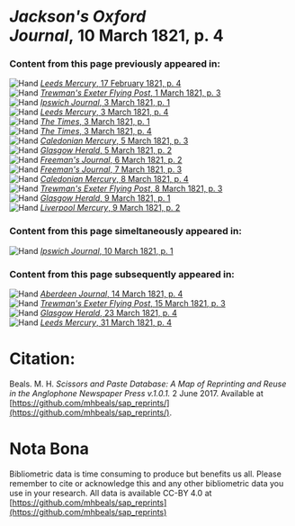 # *Jackson's Oxford Journal*, 10 March 1821, p. 4  
  
### Content from this page previously appeared in:  
![Hand](http://scissorsandpaste.net/wp-content/uploads/2017/06/smallhandpointer.png) [*Leeds Mercury*, 17 February 1821, p. 4](https://mhbeals.github.io/sap_html/Leeds-Mercury/Leeds-Mercury-17-February-1821-p-4)  
![Hand](http://scissorsandpaste.net/wp-content/uploads/2017/06/smallhandpointer.png) [*Trewman's Exeter Flying Post*, 1 March 1821, p. 3](https://mhbeals.github.io/sap_html/Trewman's-Exeter-Flying-Post/Trewman's-Exeter-Flying-Post-1-March-1821-p-3)  
![Hand](http://scissorsandpaste.net/wp-content/uploads/2017/06/smallhandpointer.png) [*Ipswich Journal*, 3 March 1821, p. 1](https://mhbeals.github.io/sap_html/Ipswich-Journal/Ipswich-Journal-3-March-1821-p-1)  
![Hand](http://scissorsandpaste.net/wp-content/uploads/2017/06/smallhandpointer.png) [*Leeds Mercury*, 3 March 1821, p. 4](https://mhbeals.github.io/sap_html/Leeds-Mercury/Leeds-Mercury-3-March-1821-p-4)  
![Hand](http://scissorsandpaste.net/wp-content/uploads/2017/06/smallhandpointer.png) [*The Times*, 3 March 1821, p. 1](https://mhbeals.github.io/sap_html/The-Times/The-Times-3-March-1821-p-1)  
![Hand](http://scissorsandpaste.net/wp-content/uploads/2017/06/smallhandpointer.png) [*The Times*, 3 March 1821, p. 4](https://mhbeals.github.io/sap_html/The-Times/The-Times-3-March-1821-p-4)  
![Hand](http://scissorsandpaste.net/wp-content/uploads/2017/06/smallhandpointer.png) [*Caledonian Mercury*, 5 March 1821, p. 3](https://mhbeals.github.io/sap_html/Caledonian-Mercury/Caledonian-Mercury-5-March-1821-p-3)  
![Hand](http://scissorsandpaste.net/wp-content/uploads/2017/06/smallhandpointer.png) [*Glasgow Herald*, 5 March 1821, p. 2](https://mhbeals.github.io/sap_html/Glasgow-Herald/Glasgow-Herald-5-March-1821-p-2)  
![Hand](http://scissorsandpaste.net/wp-content/uploads/2017/06/smallhandpointer.png) [*Freeman's Journal*, 6 March 1821, p. 2](https://mhbeals.github.io/sap_html/Freeman's-Journal/Freeman's-Journal-6-March-1821-p-2)  
![Hand](http://scissorsandpaste.net/wp-content/uploads/2017/06/smallhandpointer.png) [*Freeman's Journal*, 7 March 1821, p. 3](https://mhbeals.github.io/sap_html/Freeman's-Journal/Freeman's-Journal-7-March-1821-p-3)  
![Hand](http://scissorsandpaste.net/wp-content/uploads/2017/06/smallhandpointer.png) [*Caledonian Mercury*, 8 March 1821, p. 4](https://mhbeals.github.io/sap_html/Caledonian-Mercury/Caledonian-Mercury-8-March-1821-p-4)  
![Hand](http://scissorsandpaste.net/wp-content/uploads/2017/06/smallhandpointer.png) [*Trewman's Exeter Flying Post*, 8 March 1821, p. 3](https://mhbeals.github.io/sap_html/Trewman's-Exeter-Flying-Post/Trewman's-Exeter-Flying-Post-8-March-1821-p-3)  
![Hand](http://scissorsandpaste.net/wp-content/uploads/2017/06/smallhandpointer.png) [*Glasgow Herald*, 9 March 1821, p. 1](https://mhbeals.github.io/sap_html/Glasgow-Herald/Glasgow-Herald-9-March-1821-p-1)  
![Hand](http://scissorsandpaste.net/wp-content/uploads/2017/06/smallhandpointer.png) [*Liverpool Mercury*, 9 March 1821, p. 2](https://mhbeals.github.io/sap_html/Liverpool-Mercury/Liverpool-Mercury-9-March-1821-p-2)  
  
### Content from this page simeltaneously appeared in:  
![Hand](http://scissorsandpaste.net/wp-content/uploads/2017/06/smallhandpointer.png) [*Ipswich Journal*, 10 March 1821, p. 1](https://mhbeals.github.io/sap_html/Ipswich-Journal/Ipswich-Journal-10-March-1821-p-1)  
  
### Content from this page subsequently appeared in:  
![Hand](http://scissorsandpaste.net/wp-content/uploads/2017/06/smallhandpointer.png) [*Aberdeen Journal*, 14 March 1821, p. 4](https://mhbeals.github.io/sap_html/Aberdeen-Journal/Aberdeen-Journal-14-March-1821-p-4)  
![Hand](http://scissorsandpaste.net/wp-content/uploads/2017/06/smallhandpointer.png) [*Trewman's Exeter Flying Post*, 15 March 1821, p. 3](https://mhbeals.github.io/sap_html/Trewman's-Exeter-Flying-Post/Trewman's-Exeter-Flying-Post-15-March-1821-p-3)  
![Hand](http://scissorsandpaste.net/wp-content/uploads/2017/06/smallhandpointer.png) [*Glasgow Herald*, 23 March 1821, p. 4](https://mhbeals.github.io/sap_html/Glasgow-Herald/Glasgow-Herald-23-March-1821-p-4)  
![Hand](http://scissorsandpaste.net/wp-content/uploads/2017/06/smallhandpointer.png) [*Leeds Mercury*, 31 March 1821, p. 4](https://mhbeals.github.io/sap_html/Leeds-Mercury/Leeds-Mercury-31-March-1821-p-4)  


# Citation: 

Beals. M. H. *Scissors and Paste Database: A Map of Reprinting and Reuse in the Anglophone Newspaper Press v.1.0.1.* 2 June 2017. Available at [https://github.com/mhbeals/sap_reprints/](https://github.com/mhbeals/sap_reprints/). 

# Nota Bona

Bibliometric data is time consuming to produce but benefits us all. Please remember to cite or acknowledge this and any other bibliometric data you use in your research. All data is available CC-BY 4.0 at [https://github.com/mhbeals/sap_reprints](https://github.com/mhbeals/sap_reprints)